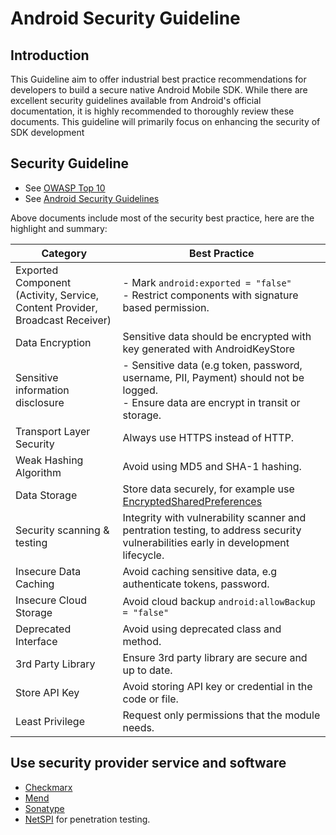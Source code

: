 # Android Security Guideline

## Introduction

This Guideline aim to offer industrial best practice recommendations for developers to build a secure native 
Android Mobile SDK. While there are excellent security guidelines available from Android's official documentation, 
it is highly recommended to thoroughly review these documents. 
This guideline will primarily focus on enhancing the security of SDK development

## Security Guideline

* See [OWASP Top 10](https://owasp.org/www-project-mobile-top-10/)
* See [Android Security Guidelines](https://developer.android.com/privacy-and-security/security-tips)

Above documents include most of the security best practice, here are the highlight and summary:

| Category                                                                     | Best Practice                                                                                                                                                  |
|------------------------------------------------------------------------------|----------------------------------------------------------------------------------------------------------------------------------------------------------------|
| Exported Component (Activity, Service, Content Provider, Broadcast Receiver) | - Mark ```android:exported = "false"```<br/> - Restrict components with signature based permission.                                                            |
| Data Encryption                                                              | Sensitive data should be encrypted with key generated with AndroidKeyStore                                                                                     |
| Sensitive information disclosure                                             | - Sensitive data (e.g token, password, username, PII, Payment) should not be logged.<br/> - Ensure data are encrypt in transit or storage.<br/>                |
| Transport Layer Security                                                     | Always use HTTPS instead of HTTP.                                                                                                                              |
| Weak Hashing Algorithm                                                       | Avoid using MD5 and SHA-1 hashing.                                                                                                                             |
| Data Storage                                                                 | Store data securely, for example use [EncryptedSharedPreferences](https://developer.android.com/reference/androidx/security/crypto/EncryptedSharedPreferences) |
| Security scanning & testing                                                  | Integrity with vulnerability scanner and pentration testing, to address security vulnerabilities early in development lifecycle.                               |
| Insecure Data Caching                                                        | Avoid caching sensitive data, e.g authenticate tokens, password.                                                                                               |
| Insecure Cloud Storage                                                       | Avoid cloud backup ```android:allowBackup = "false"```                                                                                                         |
| Deprecated Interface                                                         | Avoid using deprecated class and method.                                                                                                                       |
| 3rd Party Library                                                            | Ensure 3rd party library are secure and up to date.                                                                                                            |
| Store API Key                                                                | Avoid storing API key or credential in the code or file.                                                                                                       |
| Least Privilege                                                              | Request only permissions that the module needs.                                                                                                                |

## Use security provider service and software
* [Checkmarx](https://checkmarx.com/)
* [Mend](https://www.mend.io/)
* [Sonatype](https://www.sonatype.com/products/vulnerability-scanner)
* [NetSPI](https://www.netspi.com/) for penetration testing.